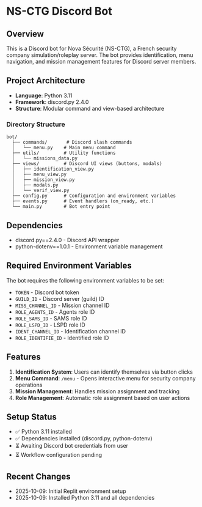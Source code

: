 # NS-CTG Discord Bot

## Overview
This is a Discord bot for Nova Sécurité (NS-CTG), a French security company simulation/roleplay server. The bot provides identification, menu navigation, and mission management features for Discord server members.

## Project Architecture
- **Language**: Python 3.11
- **Framework**: discord.py 2.4.0
- **Structure**: Modular command and view-based architecture

### Directory Structure
```
bot/
  ├── commands/       # Discord slash commands
  │   └── menu.py    # Main menu command
  ├── utils/         # Utility functions
  │   └── missions_data.py
  ├── views/         # Discord UI views (buttons, modals)
  │   ├── identification_view.py
  │   ├── menu_view.py
  │   ├── mission_view.py
  │   ├── modals.py
  │   └── verif_view.py
  ├── config.py      # Configuration and environment variables
  ├── events.py      # Event handlers (on_ready, etc.)
  └── main.py        # Bot entry point
```

## Dependencies
- discord.py==2.4.0 - Discord API wrapper
- python-dotenv==1.0.1 - Environment variable management

## Required Environment Variables
The bot requires the following environment variables to be set:
- `TOKEN` - Discord bot token
- `GUILD_ID` - Discord server (guild) ID
- `MISS_CHANNEL_ID` - Mission channel ID
- `ROLE_AGENTS_ID` - Agents role ID
- `ROLE_SAMS_ID` - SAMS role ID
- `ROLE_LSPD_ID` - LSPD role ID
- `IDENT_CHANNEL_ID` - Identification channel ID
- `ROLE_IDENTIFIE_ID` - Identified role ID

## Features
1. **Identification System**: Users can identify themselves via button clicks
2. **Menu Command**: `/menu` - Opens interactive menu for security company operations
3. **Mission Management**: Handles mission assignment and tracking
4. **Role Management**: Automatic role assignment based on user actions

## Setup Status
- ✅ Python 3.11 installed
- ✅ Dependencies installed (discord.py, python-dotenv)
- ⏳ Awaiting Discord bot credentials from user
- ⏳ Workflow configuration pending

## Recent Changes
- 2025-10-09: Initial Replit environment setup
- 2025-10-09: Installed Python 3.11 and all dependencies
